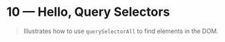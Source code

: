 # 10 &mdash; Hello, Query Selectors
> Illustrates how to use `querySelectorAll` to find elements in the DOM.


